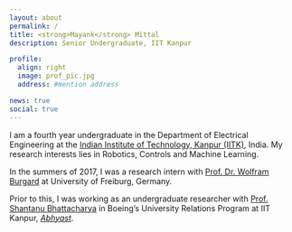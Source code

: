 ```yaml
---
layout: about
permalink: /
title: <strong>Mayank</strong> Mittal
description: Senior Undergraduate, IIT Kanpur

profile:
  align: right
  image: prof_pic.jpg
  address: #mention address

news: true
social: true
---
```


I am a fourth year undergraduate in the Department of Electrical Engineering at the [Indian Institute of Technology, Kanpur (IITK)](http://www.iitk.ac.in/), India. My research interests lies in Robotics, Controls and Machine Learning.

In the summers of 2017, I was a research intern with [Prof. Dr. Wolfram Burgard](http://www2.informatik.uni-freiburg.de/~burgard/) at University of Freiburg, Germany.

Prior to this, I was working as an undergraduate researcher with [Prof. Shantanu Bhattacharya](http://home.iitk.ac.in/~bhattacs/) in Boeing’s University Relations Program at IIT Kanpur, [*Abhyast*](http://www.iitk.ac.in/dord/boeing/public/).  
